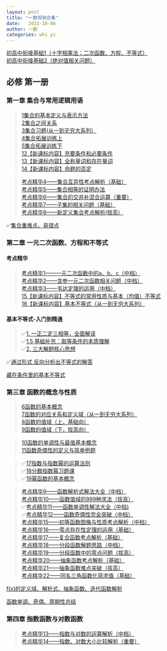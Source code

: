 ```yaml
---
layout: post
title: "一数视频合集"
date:   2022-10-06
author: 一数
categories: whi yi
---
```


[初高中衔接基础1（十字相乘法；二次函数、方程、不等式）](bilibili.com/video/BV1qt411P7Kx)  
[初高中衔接基础2（绝对值相关问题）](bilibili.com/video/BV1Ct411w7x1)

## 必修 第一册

### 第一章 集合与常用逻辑用语

> [1集合的基本定义与表示方法](https://www.bilibili.com/video/BV1nt411E74F)  
> [2集合之间关系](https://www.bilibili.com/video/BV1Jt411E76i)  
> [3集合习题(从一到无穷大系列）](https://www.bilibili.com/video/BV13t411E7M5)  
> [4集合拓展训练上](https://www.bilibili.com/video/BV13t411E7Nn)  
> [5集合拓展训练下](https://www.bilibili.com/video/BV13t411E7G3)  
> [12【新课标内容】充要条件和必要条件](https://www.bilibili.com/video/BV1qt411c7gx)  
> [13【新课标内容】全称量词和存在量词](https://www.bilibili.com/video/BV1Gt411w7FZ)  
> [14【新课标内容】命题的否定](https://www.bilibili.com/video/BV1xt411F7Np)

> [考点精华4——集合互异性考点解析（基础）](https://www.bilibili.com/video/BV1U4411k7Xj)  
> [考点精华5——集合相等的证明办法](https://www.bilibili.com/video/BV184411C7QQ)  
> [考点精华6——集合的交并补混合运算（重要）](https://www.bilibili.com/video/BV1QJ411w7zB)  
> [考点精华7——子集的相关问题（基础）](https://www.bilibili.com/video/BV1GJ411A72q)  
> [考点精华8——新定义集合考点解析(拔高）](https://www.bilibili.com/video/BV1yJ411M7RR)

✅[集合重难点、易错点](https://www.bilibili.com/video/BV1ae4y1C7PA)

### 第二章 一元二次函数、方程和不等式

#### 考点精华

> [考点精华1——一元二次函数中的a、b、c（中档）](https://www.bilibili.com/video/BV1T441127ig)  
> [考点精华2——含参一元二次函数相关问题（中档）](https://www.bilibili.com/video/BV1w4411y7ep)  
> [考点精华3——韦达定理的运用（中档）](https://www.bilibili.com/video/BV1o4411y7FT)  
> [15【新课标内容】不等式的常用性质与基本（均值）不等式](https://www.bilibili.com/video/BV1Wt411u7je)  
> [16【新课标内容】基本不等式（从一到无穷大系列）](https://www.bilibili.com/video/BV1Qt411u7eL)

#### 基本不等式-入门到精通
 
> ✅[1. 一正二定三相等，全面解读](https://www.bilibili.com/video/VM7dcqr)  
> ✅[1.5 基础补充：取等条件的本质理解](https://www.bilibili.com/video/ewLbrAB)  
> ✅[2. 三大解题核心思想](https://www.bilibili.com/video/IBgjbp0)

✅[通过形式 反向分析出不等式的解答](https://www.bilibili.com/video/BV1Qf4y1D7Ua)

[藏在条件里的基本不等式](https://www.bilibili.com/video/BV1bq4y1q76W)

### 第三章 函数的概念与性质

> [6函数的基本概念](bilibili.com/video/BV1Et411j7qJ)  
> [7函数的对应关系和定义域（从一到无穷大系列）](bilibili.com/video/BV1Et411j7zk)  
> [8函数的值域（上，基础向）](bilibili.com/video/BV1Et411j72N)  
> [9函数的值域（下，拔高向）](bilibili.com/video/BV13t411j7Fd)  

> [10函数的单调性与最值基本概念](bilibili.com/video/BV1gt411j7Zh)  
> [11函数奇偶性的定义与简单例题](bilibili.com/video/BV13t411j7AQ)

> ✅[17指数与指数幂的运算法则](bilibili.com/video/BV16t411T766)  
> ✅[18分数指数幂习题课](bilibili.com/video/BV1kt411M7YF)  
> ✅[19幂函数的基本概念](bilibili.com/video/BV1Pt411N7gL)  

> [考点精华9——函数解析式解法大全（中档）](https://www.bilibili.com/video/BV18J411T7vo)  
> [考点精华10——函数值域的999种求法（拔高）](https://www.bilibili.com/video/BV1gE411R718)  
> ✅[考点精华11——函数单调性解法大全（中档)](https://www.bilibili.com/video/BV1rE411X7Ej)  
> ✅[考点精华12——函数奇偶性完全突破（中档）](https://www.bilibili.com/video/BV1HE41197qU)  
> [考点精华15——初等函数图像与性质考点解析（中档）](https://www.bilibili.com/video/BV1AE411k7mK)  
> [考点精华16——零点存在性定理的运用（基础）](https://www.bilibili.com/video/BV12E411y769)  
> [考点精华17——复合函数考点解析（基础）](https://www.bilibili.com/video/BV12E411a7mm)  
> [考点精华18——分段函数解题思路（中档）](https://www.bilibili.com/video/BV1uE411Y7zp)  
> [考点精华19——分段函数中的零点问题（拔高）](https://www.bilibili.com/video/BV1dE411i7DX)  
> [考点精华20——抽象函数考点解析（基础）](https://www.bilibili.com/video/BV1jJ41147Cb)  
> [考点精华21——抽象函数难点突破（拔高）](https://www.bilibili.com/video/BV1bJ411474R)  
> [考点精华22——同名三角函数化简求值（基础）](https://www.bilibili.com/video/BV1sJ41147qB)

[f(x)的定义域、解析式、抽象函数、迭代函数解析](https://www.bilibili.com/video/BV1TT4y1w7Vh)

[函数单调、奇偶、周期性总结](https://www.bilibili.com/video/BV1SK411G72L)

### 第四章 指数函数与对数函数

> [考点精华13——指数与对数的运算解析（中档）](https://www.bilibili.com/video/BV1zE411Z7ZJ)  
> [考点精华14——指数、对数大小比较解析（重要）](https://www.bilibili.com/video/BV16E411C7iw)
